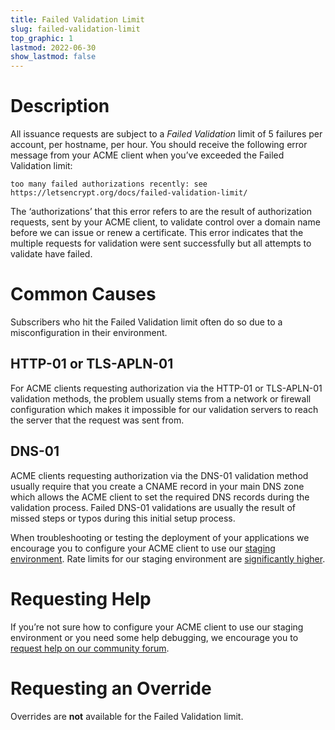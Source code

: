 ```yaml
---
title: Failed Validation Limit
slug: failed-validation-limit
top_graphic: 1
lastmod: 2022-06-30
show_lastmod: false
---
```



# Description
All issuance requests are subject to a *Failed Validation* limit of 5 failures
per account, per hostname, per hour. You should receive the following error
message from your ACME client when you’ve exceeded the Failed Validation limit:

```
too many failed authorizations recently: see https://letsencrypt.org/docs/failed-validation-limit/
```

The ‘authorizations’ that this error refers to are the result of authorization
requests, sent by your ACME client, to validate control over a domain name
before we can issue or renew a certificate. This error indicates that the
multiple requests for validation were sent successfully but all attempts to
validate have failed.

# Common Causes

Subscribers who hit the Failed Validation limit often do so due to a
misconfiguration in their environment.

## HTTP-01 or TLS-APLN-01

For ACME clients requesting authorization via the HTTP-01 or TLS-APLN-01
validation methods, the problem usually stems from a network or firewall
configuration which makes it impossible for our validation servers to reach the
server that the request was sent from.

## DNS-01

ACME clients requesting authorization via the DNS-01 validation method usually
require that you create a CNAME record in your main DNS zone which allows the
ACME client to set the required DNS records during the validation process.
Failed DNS-01 validations are usually the result of missed steps or typos during
this initial setup process.

When troubleshooting or testing the deployment of your applications we encourage
you to configure your ACME client to use our [staging
environment](/docs/staging-environment/). Rate limits for our staging
environment are [significantly higher](/docs/staging-environment/#rate-limits).

# Requesting Help

If you’re not sure how to configure your ACME client to use our staging
environment or you need some help debugging, we encourage you to [request help
on our community forum](https://community.letsencrypt.org/c/help/13).

# Requesting an Override

Overrides are **not** available for the Failed Validation limit.
